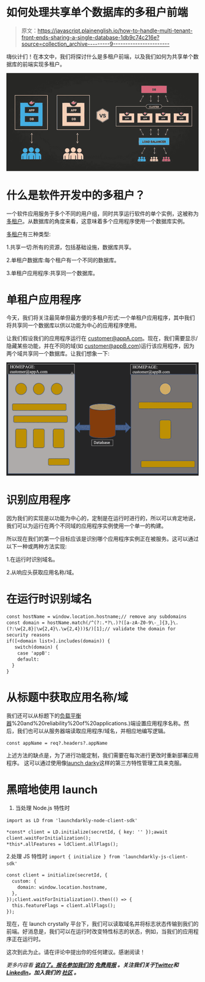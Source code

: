 # 如何处理共享单个数据库的多租户前端

> 原文：<https://javascript.plainenglish.io/how-to-handle-multi-tenant-front-ends-sharing-a-single-database-1db9c74c216e?source=collection_archive---------9----------------------->

嗨伙计们！在本文中，我们将探讨什么是多租户前端，以及我们如何为共享单个数据库的前端实现多租户。

![](img/6d70289df272cee034a75f7dc8e0bbbc.png)

# 什么是软件开发中的多租户？

一个软件应用服务于多个不同的用户组，同时共享运行软件的单个实例，这被称为[多租户](https://techpearl.com/blog/building-a-multi-tenant-system-using-postgresql-and-django/)。从数据库的角度来看，这意味着多个应用程序使用一个数据库实例。

[多租户](https://docs.microsoft.com/en-us/azure/architecture/guide/multitenant/considerations/tenancy-models)有三种类型:

1.共享一切:所有的资源，包括基础设施，数据库共享。

2.单租户数据库:每个租户有一个不同的数据库。

3.单租户应用程序:共享同一个数据库。

# 单租户应用程序

今天，我们将关注最简单但最方便的多租户形式:一个单租户应用程序，其中我们将共享同一个数据库以供以功能为中心的应用程序使用。

让我们假设我们的应用程序运行在 customer@appA.com。现在，我们需要显示/隐藏某些功能，并在不同的域(如 customer@appB.com)运行该应用程序，因为两个域共享同一个数据库。让我们想象一下:

![](img/70490732863ebbd518aa6707417ba7bc.png)

# 识别应用程序

因为我们的实现是以功能为中心的，定制是在运行时进行的，所以可以肯定地说，我们可以为运行在两个不同域的应用程序实例使用一个单一的构建。

所以现在我们的第一个目标应该是识别哪个应用程序实例正在被服务。这可以通过以下一种或两种方法实现:

1.在运行时识别域名。

2.从响应头获取应用名称/域。

# 在运行时识别域名

```
const hostName = window.location.hostname;// remove any subdomains
const domain = hostName.match(/^(?:.*?\.)?([a-zA-Z0-9\-_]{3,}\.(?:\w{2,8}|\w{2,4}\.\w{2,4}))$/)[1];// validate the domain for security reasons
if([<domain list>].includes(domain)) {
   switch(domain) { 
    case 'appB':
    default: 
  }
}
```

# 从标题中获取应用名称/域

我们还可以从标题下的[负载平衡器](https://www.f5.com/services/resources/glossary/load-balancer#:~:text=A%20load%20balancer%20is%20a,users)%20and%20reliability%20of%20applications.)端设置应用程序名称。然后，我们也可以从服务器端读取应用程序/域名，并相应地编写逻辑。

```
const appName = req?.headers?.appName
```

上述方法的缺点是，为了进行功能定制，我们需要在每次进行更改时重新部署应用程序。
这可以通过使用像[launch darky](https://launchdarkly.com/)这样的第三方特性管理工具来克服。

# 黑暗地使用 launch

1.  当处理 Node.js 特性时

`import as LD from 'launchdarkly-node-client-sdk'`

```
*const* client = LD.initialize(secretId, { key: '' });await client.waitForInitialization();
*this*.allFeatures = ldClient.allFlags();
```

2.处理 JS 特性时
`import { initialize } from 'launchdarkly-js-client-sdk'`

```
const client = initialize(secretId, {
  custom: { 
    domain: window.location.hostname,
  },
});client.waitForInitialization().then(() => {
  this.featureFlags = client.allFlags();
});
```

现在，在 launch crystally 平台下，我们可以读取域名并将标志状态传输到我们的前端。好消息是，我们可以在运行时改变特性标志的状态，例如，当我们的应用程序正在运行时。

这次到此为止。请在评论中提出你的任何建议。感谢阅读！

*更多内容看* [***说白了。报名参加我们的***](https://plainenglish.io/) **[***免费周报***](http://newsletter.plainenglish.io/) *。关注我们关于*[***Twitter***](https://twitter.com/inPlainEngHQ)*和*[***LinkedIn***](https://www.linkedin.com/company/inplainenglish/)*。加入我们的* [***社区***](https://discord.gg/GtDtUAvyhW) *。***